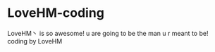 # LoveHM-coding
LoveHM丶 is so awesome!
u are going to be the man u r meant to be! 
coding by LoveHM
